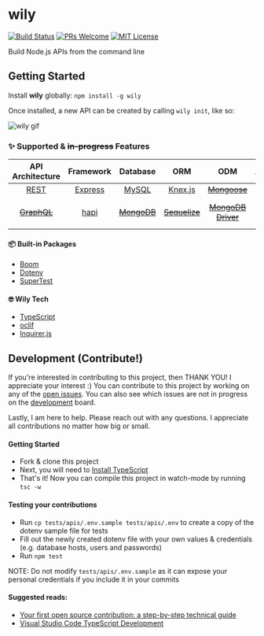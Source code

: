 # wily

[![Build Status][travis-badge]][travis]
[![PRs Welcome][prs-badge]][prs]
[![MIT License][license-badge]][license]

Build Node.js APIs from the command line

## Getting Started

Install **wily** globally: ``` npm install -g wily ```

Once installed, a new API can be created by calling ```wily init```, like so:

![wily gif](https://media.giphy.com/media/WS4y6MqzqEWcOLxJ88/giphy.gif)

### ✨ Supported & ~~in-progress~~ Features

| API Architecture  | Framework | Database  | ORM | ODM | Authentication | Validation | Testing 
| :-------------: | :-------------: | :-------------: | :-------------: | :-------------: | :-------------: | :-------------: | :-------------:
| [REST](https://www.w3.org/2001/sw/wiki/REST)  | [Express](https://www.npmjs.com/package/express)  | [MySQL](https://www.npmjs.com/package/mysql) | [Knex.js](https://www.npmjs.com/package/knex) | ~~[Mongoose](https://www.npmjs.com/package/mongoose)~~ | [JWT](https://www.npmjs.com/package/jsonwebtoken) | [Joi](https://www.npmjs.com/package/joi) | [Mocha](https://www.npmjs.com/package/mocha)
| ~~[GraphQL](https://graphql.org/)~~  | [hapi](https://www.npmjs.com/package/hapi) | ~~[MongoDB](https://www.npmjs.com/package/mongodb)~~  | ~~[Sequelize](https://www.npmjs.com/package/sequelize)~~ | ~~[MongoDB Driver](https://mongodb.github.io/node-mongodb-native)~~ | ~~[express-session](https://www.npmjs.com/package/express-session)~~ <br> ~~[yar (Hapi)](https://www.npmjs.com/package/yar)~~ | ~~[Validator](https://www.npmjs.com/package/validator)~~ | [Jest](https://www.npmjs.com/package/jest)

#### 📦 Built-in Packages

* [Boom](https://www.npmjs.com/package/boom)
* [Dotenv](https://www.npmjs.com/package/dotenv)
* [SuperTest](https://www.npmjs.com/package/supertest)

#### 🤓 Wily Tech

* [TypeScript](https://www.npmjs.com/package/typescript)
* [oclif](https://www.npmjs.com/package/oclif)
* [Inquirer.js](https://www.npmjs.com/package/inquirer)

[travis-badge]: https://travis-ci.com/alexpereira/wily.svg?branch=master
[travis]: https://travis-ci.com/alexpereira/wily
[prs-badge]: https://img.shields.io/badge/PRs-welcome-brightgreen.svg?style=flat-square
[prs]: http://makeapullrequest.com
[license-badge]: https://img.shields.io/badge/license-MIT-blue.svg?style=flat-square
[license]: https://github.com/alexpereira/wily/blob/master/LICENSE

## Development (Contribute!)

If you're interested in contributing to this project, then THANK YOU! I appreciate your interest :) You can contribute to this project by working on any of the [open issues](https://github.com/alexpereira/wily/issues). You can also see which issues are not in progress on the [development](https://github.com/alexpereira/wily/projects/1) board.

Lastly, I am here to help. Please reach out with any questions. I appreciate all contributions no matter how big or small.

#### Getting Started

- Fork & clone this project
- Next, you will need to [Install TypeScript](https://www.typescriptlang.org/)
- That's it! Now you can compile this project in watch-mode by running ```tsc -w```

#### Testing your contributions

- Run ```cp tests/apis/.env.sample tests/apis/.env``` to create a copy of the dotenv sample file for tests
- Fill out the newly created dotenv file with your own values & credentials (e.g. database hosts, users and passwords)
- Run ```npm test```

NOTE: Do not modify ```tests/apis/.env.sample``` as it can expose your personal credentials if you include it in your commits

#### Suggested reads:

- [Your first open source contribution: a step-by-step technical guide](https://medium.com/@jenweber/your-first-open-source-contribution-a-step-by-step-technical-guide-d3aca55cc5a6)
- [Visual Studio Code TypeScript Development](https://code.visualstudio.com/docs/languages/typescript)
